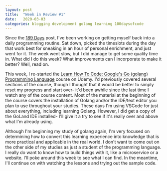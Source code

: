 ```yaml
---
layout: post
title:  "Week in Review #1"
date:   2020-03-03
categories: blogging development golang learning 100daysofcode
---
```


Since the [189 Days](https://iamjasonclark.com/blogging/development/golang/learning/100daysofcode/2020/02/27/189-days.html) post, I've been working on getting myself back into a daily programming routine.  Sat down, picked the timeslots during the day that work best for sneaking in an hour of personal enrichment, and just went for it.  The week went slow, but I did manage to get some quality time in.  What did I do this week?  What improvements can 
I incorporate to make it better?  Well, read on.

This week, I re-started the [Learn How To Code: Google's Go (golang) Programming Language](https://www.udemy.com/share/1013gwAEoSdllQ/) course on Udemy. I'd previously covered several sections of the course, though I thought that it would be better to simply reset my progress and start over- it'd been awhile since the last time I watch any of the course content.  Most of the material at the beginning of the course covers the installation of Golang and/or the IDE/text editor you plan to use throughout your studies.  These days I'm using VSCode for just about everything, including learning Golang.  However, I did get a copy of the GoLand IDE installed- I'll give it a try to see if it's really over and above what I'm already using.

Although I'm beginning my study of golang again, I'm very focused on determining how to convert this learning experience into knowledge that is more practical and applicable in the real world.  I don't want to come out on the other side of my studies as just a student of the programming language.  I really do want to know how to build things with it, like a microservice or a website.  I'll poke around this week to see what I can find.  In the meantime, I'll continue on with watching the lessons and trying out the sample code.

